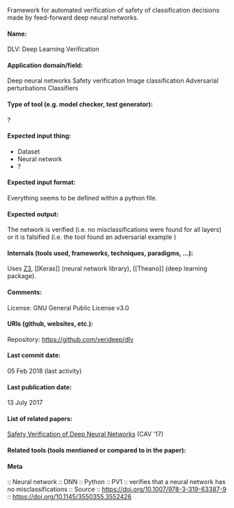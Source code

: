 Framework for automated verification of safety of classification decisions made by feed-forward deep neural networks.

#### Name:
DLV: Deep Learning Verification

#### Application domain/field:
Deep neural networks
Safety verification
Image classification
Adversarial perturbations
Classifiers

#### Type of tool (e.g. model checker, test generator):
?

#### Expected input thing:
- Dataset
- Neural network
- ?

#### Expected input format:
Everything seems to be defined within a python file.

#### Expected output:
The network is verified (i.e. no misclassifications were found for all layers) or it is falsified (i.e. the tool found an adversarial example )

#### Internals (tools used, frameworks, techniques, paradigms, ...):
Uses [Z3](Solvers/SMT/Z3.md), [[Keras]] (neural network library), [[Theano]] (deep learning package).

#### Comments:
License: GNU General Public License v3.0

#### URIs (github, websites, etc.):
Repository: https://github.com/verideep/dlv 

#### Last commit date:
05 Feb 2018 (last activity)

#### Last publication date:
13 July 2017

#### List of related papers:
[Safety Verification of Deep Neural Networks](https://doi.org/10.1007/978-3-319-63387-9_1) (CAV '17)

#### Related tools (tools mentioned or compared to in the paper):

#### Meta
:: Neural network
:: DNN
:: Python
:: PV1 :: verifies that a neural network has no misclassifications
:: Source :: https://doi.org/10.1007/978-3-319-63387-9 :: https://doi.org/10.1145/3550355.3552426
